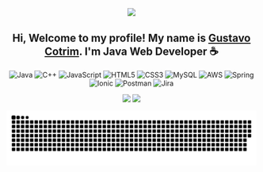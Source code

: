 <div align="center">
<img src="https://media2.giphy.com/media/znI1VmQ1dK7zG/giphy.gif?cid=ecf05e47ng7emr25xyo37adfl4b9vzgyf0tymze8a23wt3m9&rid=giphy.gif&ct=sG">
</div>

<div align="center"> 
<h2>Hi, Welcome to my profile!
My name is <a href ="https://www.linkedin.com/in/gustavo-cotrim/" target="_blank" rel="noreferrer">Gustavo Cotrim</a>. I'm Java Web Developer ☕</h2> 


![Java](https://img.shields.io/badge/java-%23ED8B00.svg?style=for-the-badge&logo=java&logoColor=white) 
![C++](https://img.shields.io/badge/c++-%2300599C.svg?style=for-the-badge&logo=c%2B%2B&logoColor=white) 
![JavaScript](https://img.shields.io/badge/javascript-%23323330.svg?style=for-the-badge&logo=javascript&logoColor=%23F7DF1E) 
![HTML5](https://img.shields.io/badge/html5-%23E34F26.svg?style=for-the-badge&logo=html5&logoColor=white)
![CSS3](https://img.shields.io/badge/css3-%231572B6.svg?style=for-the-badge&logo=css3&logoColor=white)
![MySQL](https://img.shields.io/badge/mysql-%2300f.svg?style=for-the-badge&logo=mysql&logoColor=white)
![AWS](https://img.shields.io/badge/AWS-%23FF9900.svg?style=for-the-badge&logo=amazon-aws&logoColor=white)
![Spring](https://img.shields.io/badge/spring-%236DB33F.svg?style=for-the-badge&logo=spring&logoColor=white)
![Ionic](https://img.shields.io/badge/Ionic-%233880FF.svg?style=for-the-badge&logo=Ionic&logoColor=white)
![Postman](https://img.shields.io/badge/Postman-FF6C37?style=for-the-badge&logo=postman&logoColor=white)
![Jira](https://img.shields.io/badge/jira-%230A0FFF.svg?style=for-the-badge&logo=jira&logoColor=white)
</div>
 
<div align="center">
  <img height="150em" src="https://github-readme-stats.vercel.app/api?username=gustavodscotrim&show_icons=true&theme=merko&include_all_commits=true&count_private=true"/>
  <img height="150em" src="https://github-readme-stats.vercel.app/api/top-langs/?username=gustavodscotrim&layout=compact&langs_count=6&theme=merko"/>

![Snake animation](https://github.com/gustavodscotrim/gustavodscotrim/blob/output/github-contribution-grid-snake.svg)

</div>

   

  
